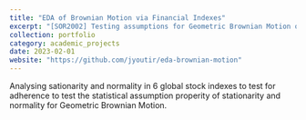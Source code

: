 ```yaml
---
title: "EDA of Brownian Motion via Financial Indexes"
excerpt: "[SOR2002] Testing assumptions for Geometric Brownian Motion on Financial Indexes using statistical tests"
collection: portfolio
category: academic_projects
date: 2023-02-01
website: "https://github.com/jyoutir/eda-brownian-motion"
---
```


Analysing sationarity and normality in 6 global stock indexes to test for adherence to test the statistical assumption properity of stationarity and normality for Geometric Brownian Motion.


